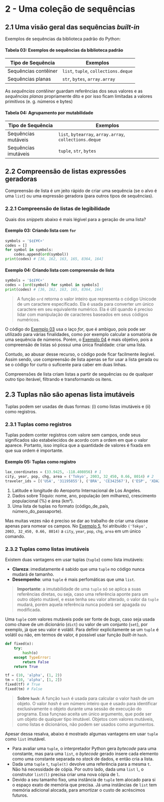 # 2 - Uma coleção de sequências

## 2.1 Uma visão geral das sequências _built-in_

Exemplos de sequências da biblioteca padrão do Python:

#### Tabela 03: Exemplos de sequências da biblioteca padrão

| Tipo de Sequência    | Exemplos                             |
| -------------------- | ------------------------------------ |
| Sequências contêiner | `list`, `tuple`, `collections.deque` |
| Sequências planas    | `str`, `bytes`, `array.array`        |

As _sequências contêiner_ guardam referências dos seus valores e as _sequências planas_ propriamente dito e por isso ficam limitadas a valores primitivos (e. g. números e bytes)

#### Tabela 04: Agrupamento por mutabilidade

| Tipo de Sequência    | Exemplos                                                |
| -------------------- | ------------------------------------------------------- |
| Sequências mutáveis  | `list`, `bytearray`, `array.array`, `collections.deque` |
| Sequências imutáveis | `tuple`, `str`, `bytes`                                 |

## 2.2 Compreensão de listas expressões geradoras

Compreensão de lista é um jeito rápido de criar uma sequência (se o alvo é uma `list`) ou uma expressão geradora (para outros tipos de sequências).

### 2.2.1 Compreensão de listas de legibilidade

Quais dos _snippets_ abaixo é mais légivel para a geração de uma lista?

#### Exemplo 03: Criando lista com `for`

```py
symbols = '$¢£¥€¤'
codes = []
for symbol in symbols:
    codes.append(ord(symbol))
print(codes) # [36, 162, 163, 165, 8364, 164]
```

#### Exemplo 04: Criando lista com compreensão de lista

```py
symbols = '$¢£¥€¤'
codes = [ord(symbol) for symbol in symbols]
print(codes) # [36, 162, 163, 165, 8364, 164]
```

> A função `ord` retorna o valor inteiro que representa o código Unicode de um caractere especificado. Ela é usada para converter um único caractere em seu equivalente numérico. Ela é útil quando é preciso lidar com manipulação de caracteres baseados em seus códigos numéricos.

O código do [Exemplo 03](#exemplo-03-criando-lista-com-for) usa o laço _for_, que é ambiguo, pois pode ser utilizado para várias finalidades, como por exemplo calcular a somatória de uma sequência de números. Porém, o [Exemplo 04](#exemplo-04-criando-lista-com-compreensão-de-lista) é mais objetivo, pois a compreensão de listas só possui uma única finalidade: criar uma lista.

Contudo, ao abusar desse recurso, o código pode ficar facilmente ilegível. Assim sendo, use compreensão de lista apenas se for usar a lista gerada ou se o código for curto o suficente para caber em duas linhas.

Compreensões de lista criam listas a partir de sequências ou de qualquer outro tipo iterável, filtrando e transformando os itens.

## 2.3 Tuplas não são apenas lista imutáveis

Tuplas podem ser usadas de duas formas: (i) como listas imutáveis e (ii) como registros.

### 2.3.1 Tuplas como registros

Tuplas podem conter registros com valore sem campos, onde seus significados são estabelecidos de acordo com a ordem em que o valor aparece. Portanto, isso implica que a quantidade de valores é fixada em que sua ordem é importante.

#### Exemplo 05: Tuplas como registro

```py
lax_coordinates = (33.9425, -118.408056) # 1
city, year, pop, chg, area = ('Tokyo', 2003, 32_450, 0.66, 8014) # 2
traveler_ids = [('USA', '31195855'), ('BRA', 'CE342567'), ('ESP', 'XDA205856')] # 3
```

1. Latitude e longitude do Aeroporto Internacional de Los Angeles.
1. Dados sobre Tóquio: nome, ano, população (em milhares), crescimento populacional (%) e área (km²).
1. Uma lista de tuplas no formato (código_de_país, número_do_passaporte).

Mas muitas vezes não é preciso se dar ao trabalho de criar uma classe apenas para nomear os campos. No [Exemplo 5](#exemplo-05-tuplas-como-registro), foi atribuído `('Tokyo', 2003, 32_450, 0.66, 8014)` a `city`, `year`, `pop`, `chg`, `area` em um único comando.

### 2.3.2 Tuplas como listas imutáveis

Existem duas vantagens em usar tuplas (`tuple`) como lista imutáveis:

- **Clareza**: imediatamente é sabido que uma `tuple` no código nunca mudará de tamanho.
- **Desempenho**: uma `tuple` é mais perfomáticas que uma `list`.

> **Importante**: a imutabilidade de uma `tuple` só se aplica a suas referências diretas, ou seja, caso uma referência aponte para um outro objeto mutável, e esse tenha seu valor alterado, o valor da `tuple` mudará, porém aquela referência nunca poderá ser apagada ou modificada.

Uma `tuple` com valores mutáveis pode ser fonte de _bugs_, caso seja usada como chave de um dicionário (`dict`) ou valor de um conjunto (`set`), por exemplo, já que seu valor é volátil. Para definir explicitamente se um `tuple` é volátil ou não, em termos de valor, é possível usar função _built-in_ `hash`.

```py
def fixed(o):
    try:
        hash(o)
    except TypeError:
        return False
    return True

tf = (10, 'alpha', (1, 2))
tm = (10, 'alpha', [1, 2])
fixed(tf) # True
fixed(tm) # False
```

> **Sobre `hash`**: A função `hash` é usada para calcular o valor hash de um objeto. O valor _hash_ é um número inteiro que é usado para identificar exclusivamente o objeto durante uma sessão de execução do programa. Essa funçnao aceita um único argumento, que pode ser um objeto de qualquer tipo imutável. Objetos com valores mutáveis, como listas e dicionários, não podem ser usados como argumentos.

Apesar dessa resalva, abaixo é mostrado algumas vantagens em usar `tuple` como `list` imutável.

- Para avaliar uma `tuple`, o interpretador Python gera _bytecode_ para uma constante, mas para uma `list`, o _bytecode_ gerado insere cada elemento como uma constante separada no _stack_ de dados, e então cria a lista.
- Dada uma `tuple` `t`, `tuple(t)` devolve uma referência para a mesma `t`. Não há necessidade de cópia. Por outro lado, dada uma `list` `l`, o construtor `list(l)` precisa criar uma nova cópia de `l`.
- Devido a seu tamanho fixo, uma instância de `tuple` tem alocado para si o espaço exato de memória que precisa. Já uma instâncias de `list` tem memória adicional alocada, para amortizar o custo de acréscimos futuros.
